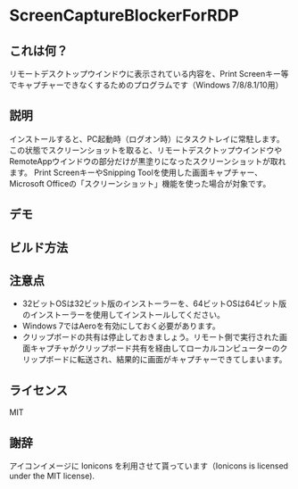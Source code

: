 # ScreenCaptureBlockerForRDP

## これは何？
リモートデスクトップウインドウに表示されている内容を、Print Screenキー等でキャプチャーできなくするためのプログラムです（Windows 7/8/8.1/10用）

## 説明
インストールすると、PC起動時（ログオン時）にタスクトレイに常駐します。  
この状態でスクリーンショットを取ると、リモートデスクトップウインドウやRemoteAppウインドウの部分だけが黒塗りになったスクリーンショットが取れます。
Print ScreenキーやSnipping Toolを使用した画面キャプチャー、Microsoft Officeの「スクリーンショット」機能を使った場合が対象です。  

## デモ

## ビルド方法

## 注意点
* 32ビットOSは32ビット版のインストーラーを、64ビットOSは64ビット版のインストーラーを使用してインストールしてください。
* Windows 7ではAeroを有効にしておく必要があります。
* クリップボードの共有は停止しておきましょう。リモート側で実行された画面キャプチャがクリップボード共有を経由してローカルコンピューターのクリップボードに転送され、結果的に画面がキャプチャーできてしまいます。

## ライセンス
MIT

## 謝辞
アイコンイメージに Ionicons を利用させて貰っています（Ionicons is licensed under the MIT license).
